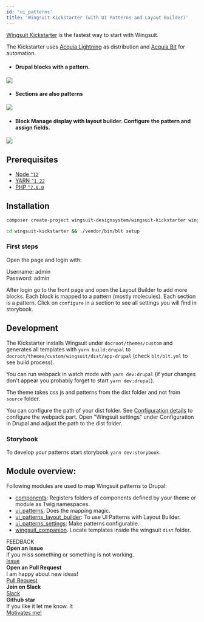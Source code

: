 ```yaml
---
id: 'ui_patterns'
title: 'Wingsuit Kickstarter (with UI Patterns and Layout Builder)'
---
```


[Wingsuit Kickstarter](https://github.com/wingsuit-designsystem/wingsuit_kickstarter) is the fastest way to start with Wingsuit.  

The Kickstarter uses [Acquia Lightning](https://github.com/acquia/lightning) as distribution and [Acquia Blt](https://github.com/acquia/blt) for automation. 

* #### Drupal blocks with a pattern. 
<img src="/images/add-blocks.png">

* #### Sections are also patterns
<img src="/images/add-sections.png">

* #### Block Manage display with layout builder. Configure the pattern and assign fields.
<img src="/images/configure-patterns.png">


## Prerequisites

- [Node `^12`](https://nodejs.org)
- [YARN `^1.22`](https://classic.yarnpkg.com/)
- [PHP `^7.0.0`](https://php.net)

## Installation
```sh dark
composer create-project wingsuit-designsystem/wingsuit-kickstarter wingsuit-kickstarter --stability dev --no-interaction
```
```sh dark
cd wingsuit-kickstarter && ./vendor/bin/blt setup
```

### First steps
Open the page and login with:

Username: admin<br>
Password: admin

After login go to the front page and open the Layout Builder to add more blocks. Each block is mapped to a pattern (mostly molecules). Each section is a pattern. 
Click on `configure` in a section to see all settings you will find in storybook. 

## Development
The Kickstarter installs Wingsuit under `docroot/themes/custom` and generates all templates with `yarn build:drupal` to
`docroot/themes/custom/wingsuit/dist/app-drupal` (check `blt/blt.yml` to see build process). 

You can run webpack in watch mode with `yarn dev:drupal` (if your changes don't appear you probably forget to start `yarn dev:drupal`).

The theme takes css js and patterns from the dist folder and not from `source` folder.

You can configure the path of your dist folder. See [Configuration details](../../configurations/details/index.md) to configure the webpack part. Open "Wingsuit settings" under Configuration in Drupal and adjust the path to the dist folder.

### Storybook
To develop your patterns start storybook `yarn dev:storybook`.

## Module overview:
Following modules are used to map Wingsuit patterns to Drupal:

* [components](https://www.drupal.org/project/components): Registers folders of components defined by your theme or module as Twig namespaces.
* [ui\_patterns](https://www.drupal.org/project/ui_patterns): Does the mapping magic.
* [ui\_patterns\_layout\_builder](https://www.drupal.org/project/ui_patterns_layout_builder): To use UI Patterns with Layout Builder.
* [ui\_patterns_settings](https://www.drupal.org/project/ui_patterns_settings): Make patterns configurable.
* [wingsuit_companion](https://www.drupal.org/project/wingsuit_companion). Locate templates inside the wingsuit `dist` folder.


<div class="next-title">FEEDBACK</div>
<div class="next">
    <div class="next__content"><b>Open an issue</b><br> if you miss something or something is not working. </div>
    <a class="next__button mb-2 btn btn-lg bg-green-500 mr-2 font-weight-bold" target="_blank" href="https://github.com/wingsuit-designsystem/wingsuit/issues">Issue</a>
</div>
<div class="next">
    <div class="next__content"><b>Open an Pull Request</b><br> I am happy about new ideas! </div>
    <a class="next__button mb-2 btn btn-lg bg-green-500 mr-2 font-weight-bold" target="_blank" href="https://github.com/wingsuit-designsystem/wingsuit/pulls">Pull Request</a>
</div>
<div class="next">
    <div class="next__content"><b>Join on Slack</b><br> </div>
    <a class="next__button mb-2 btn btn-lg bg-green-500 mr-2 font-weight-bold" target="_blank" href="https://drupaltwig.slack.com/archives/C01C82BH864">Slack</a>
</div>
<div class="next">
    <div class="next__content"><b>Github star</b><br> If you like it let me know. It </div>
    <a class="next__button mb-2 btn btn-lg bg-green-500 mr-2 font-weight-bold" target="_blank" href="https://github.com/wingsuit-designsystem/wingsuit/">Motivates me!</a>
</div>
  
